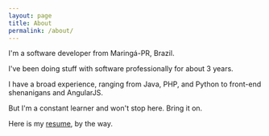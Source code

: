 ```yaml
---
layout: page
title: About
permalink: /about/
---
```


I'm a software developer from Maringá-PR, Brazil.

I've been doing stuff with software professionally for about 3 years.

I have a broad experience, ranging from Java, PHP, and Python to front-end shenanigans and AngularJS.

But I'm a constant learner and won't stop here. Bring it on.

Here is my [resume][resume], by the way.

[resume]: /resume.html